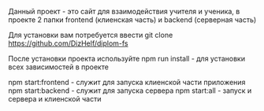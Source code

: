 Данный проект - это сайт для взаимодействия учителя и ученика,
в проекте 2 папки frontend (клиенская часть) и backend (серверная часть)

Для установки вам потребуется ввести 
git clone https://github.com/DizHelf/diplom-fs

После установки проекта используйте
npm run install - для установки всех зависимостей в проекте

npm start:frontend - служит для запуска клиенской части приложения
npm start:backend - служит для запуска сервера
npm start:all - запуск и сервера и клиенской части 

